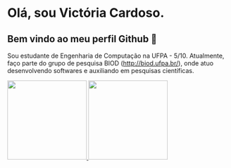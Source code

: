 # Olá, sou Victória Cardoso.
## Bem vindo ao meu perfil Github 👋

Sou estudante de Engenharia de Computação na UFPA - 5/10.
Atualmente, faço parte do grupo de pesquisa BIOD (http://biod.ufpa.br/), onde atuo desenvolvendo softwares e auxiliando em pesquisas científicas.


<div>
<a href="https://github.com/victoriacardoso">
<img height="180em" src="https://github-readme-stats.vercel.app/api/top-langs/?username=victoriacardoso&layout=compact&langs_count=7&theme=dracula"/>
<img height="180em" src="https://github-readme-stats.vercel.app/api?username=victoriacardoso&show_icons=true&theme=dracula&include_all_commits=true&count_private=true"/>
</div>

<!--
**victoriacardoso/victoriacardoso** is a ✨ _special_ ✨ repository because its `README.md` (this file) appears on your GitHub profile.


